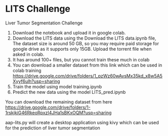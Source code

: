 # LITS Challenge
 Liver Tumor Segmentation Challenge


1. Download the notebook and upload it in google colab.
2. Download the LITS data using the Download the LITS data.ipynb file, The dataset size is around 50 GB, so you may require paid storage for google drive as it supports only 15GB. Upload the torrent file when asked in colab.
3. It has around 100+ files, but you cannot train these much in colab
4. You can download a smaller dataset from this link which can be used  in colab training
https://drive.google.com/drive/folders/1_pzWz60wAvsMx35kd_x8w5A5Xyyf6ulh?usp=sharing
5. Train the model using model training.ipynb
6. Predict the new data using the model LITS_pred.ipynb

You can download the remaining dataset from here
https://drive.google.com/drive/folders/1-1rskjkiG46RkeoRpxzI4JHa1sBKxOQM?usp=sharing

aap-lits.py will create a desktop application using kivy which can be used for the prediction of liver tumor segmentation
